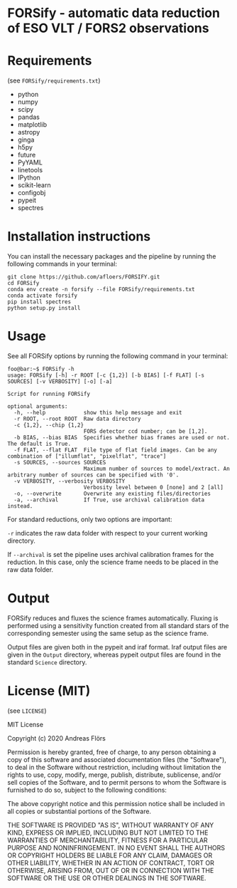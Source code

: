 # FORSify - automatic data reduction of ESO VLT / FORS2 observations



# Requirements

(see `FORSify/requirements.txt`)

* python
* numpy
* scipy
* pandas
* matplotlib
* astropy
* ginga
* h5py
* future
* PyYAML
* linetools
* IPython
* scikit-learn
* configobj
* pypeit
* spectres

# Installation instructions
You can install the necessary packages and the pipeline by running
the following commands in your terminal:
```
git clone https://github.com/afloers/FORSIFY.git
cd FORSify
conda env create -n forsify --file FORSify/requirements.txt
conda activate forsify
pip install spectres
python setup.py install
```

# Usage
See all FORSify options by running the following command in your terminal:
```console
foo@bar:~$ FORSify -h
usage: FORSify [-h] -r ROOT [-c {1,2}] [-b BIAS] [-f FLAT] [-s SOURCES] [-v VERBOSITY] [-o] [-a]

Script for running FORSify

optional arguments:
  -h, --help            show this help message and exit
  -r ROOT, --root ROOT  Raw data directory
  -c {1,2}, --chip {1,2}
                        FORS detector ccd number; can be [1,2].
  -b BIAS, --bias BIAS  Specifies whether bias frames are used or not. The default is True.
  -f FLAT, --flat FLAT  File type of flat field images. Can be any combination of ["illumflat", "pixelflat", "trace"]
  -s SOURCES, --sources SOURCES
                        Maximum number of sources to model/extract. An arbitrary number of sources can be specified with '0'.
  -v VERBOSITY, --verbosity VERBOSITY
                        Verbosity level between 0 [none] and 2 [all]
  -o, --overwrite       Overwrite any existing files/directories
  -a, --archival        If True, use archival calibration data instead.
```
For standard reductions, only two options are important:

`-r` indicates the raw data folder with respect to your current working directory.

If `--archival` is set the pipeline uses archival calibration frames for the reduction. In this case, only the science frame needs to be placed in the raw data folder.

# Output
FORSify reduces and fluxes the science frames automatically. Fluxing is performed using a sensitivity function created from all standard stars of the corresponding semester using the same setup as the science frame.

Output files are given both in the pypeit and iraf format. Iraf output files are given in the `Output` directory, whereas pypeit output files are found in the standard `Science` directory.

# License (MIT)

(see `LICENSE`)

MIT License

Copyright (c) 2020 Andreas Flörs

Permission is hereby granted, free of charge, to any person obtaining a copy
of this software and associated documentation files (the "Software"), to deal
in the Software without restriction, including without limitation the rights
to use, copy, modify, merge, publish, distribute, sublicense, and/or sell
copies of the Software, and to permit persons to whom the Software is
furnished to do so, subject to the following conditions:

The above copyright notice and this permission notice shall be included in all
copies or substantial portions of the Software.

THE SOFTWARE IS PROVIDED "AS IS", WITHOUT WARRANTY OF ANY KIND, EXPRESS OR
IMPLIED, INCLUDING BUT NOT LIMITED TO THE WARRANTIES OF MERCHANTABILITY,
FITNESS FOR A PARTICULAR PURPOSE AND NONINFRINGEMENT. IN NO EVENT SHALL THE
AUTHORS OR COPYRIGHT HOLDERS BE LIABLE FOR ANY CLAIM, DAMAGES OR OTHER
LIABILITY, WHETHER IN AN ACTION OF CONTRACT, TORT OR OTHERWISE, ARISING FROM,
OUT OF OR IN CONNECTION WITH THE SOFTWARE OR THE USE OR OTHER DEALINGS IN THE
SOFTWARE.
